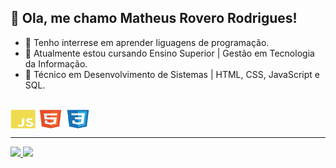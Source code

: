 ## 👋 Ola, me chamo Matheus Rovero Rodrigues!
- 👀 Tenho interrese em aprender liguagens de programação.
- 📖 Atualmente estou cursando Ensino Superior | Gestão em Tecnologia da Informação.
- 🌱 Técnico em Desenvolvimento de Sistemas | HTML, CSS, JavaScript e SQL.

</div>

  <div style="display: inline_block"><br>
  <img align="center" alt="Rafa-Js" height="30" width="40" src="https://raw.githubusercontent.com/devicons/devicon/master/icons/javascript/javascript-plain.svg">
  <img align="center" alt="Rafa-HTML" height="30" width="40" src="https://raw.githubusercontent.com/devicons/devicon/master/icons/html5/html5-original.svg">
  <img align="center" alt="Rafa-CSS" height="30" width="40" src="https://raw.githubusercontent.com/devicons/devicon/master/icons/css3/css3-original.svg">
 
</div>

<hr>
<div>
  
   <a href = "mailto:vector.320@outlook.com"><img src="https://img.shields.io/badge/-Gmail-%23333?style=for-the-badge&logo=gmail&logoColor=white" target="_blank"> 
   <a href="https://www.linkedin.com/in/matheus-róvero-rodrigues-169161235" target="_blank"><img src="https://img.shields.io/badge/-LinkedIn-%230077B5?style=for-the-badge&logo=linkedin&logoColor=white" target="_blank"></a> 
  
</div>
